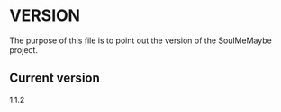 # VERSION

The purpose of this file is to point out the version of the SoulMeMaybe
project.

## Current version

1.1.2
